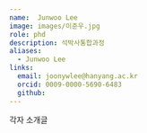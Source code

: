 ```yaml
---
name:  Junwoo Lee
image: images/이준우.jpg
role: phd
description: 석박사통합과정
aliases:
  - Junwoo Lee
links:
  email: joonywlee@hanyang.ac.kr
  orcid: 0009-0000-5690-6483
  github: 
---
```


각자 소개글
